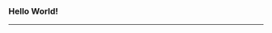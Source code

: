 ###  Hello World! 
---
<!--
😄Hello everybody! I'm a front-end web developer. I also work on mobile and TV software engineering.
I spend most of my time studying new engineering languages, including backend and full-stack engineering. Because I love showing people the best side of myself at work. As I believe the formost qualifications to become a profound developers is to constantly acquire new information in the field, I never cease learning even when I am at the stable state. 

Besides engineering, I spend most of my spare time in fitness, computer games, and coffee. ;)
As a developer, I always crave and pursue making new and exciting things, so stay tuned. Thanks



[![Hits](https://hits.seeyoufarm.com/api/count/incr/badge.svg?url=https%3A%2F%2Fgithub.com%2FRiccioRyu%2Fhit-counter&count_bg=%23CA2DE3&title_bg=%23555555&icon=&icon_color=%23E7E7E7&title=hits&edge_flat=false)](https://hits.seeyoufarm.com)




#### <p align="center"> 📓 Skills 📓 </p>
<p align="center">I've used at least once</p>
<p align="center">
<img src="https://img.shields.io/badge/JavaScript-F7DF1E?style=flat-square&logo=JavaScript&logoColor=white" />&nbsp;
<img src="https://img.shields.io/badge/React-61DAFB?style=flat-square&logo=React&logoColor=white" />&nbsp;
<img src="https://img.shields.io/badge/Redux-764ABC?style=flat-square&logo=Redux&logoColor=white" />&nbsp;
<img src="https://img.shields.io/badge/Node.js-339933?style=flat-square&logo=Node.js&logoColor=white" />&nbsp;
<img src="https://img.shields.io/badge/jQuery-0769AD?style=flat-square&logo=jQuery&logoColor=white" />&nbsp;
<img src="https://img.shields.io/badge/Java-007396?style=flat-square&logo=Java&logoColor=white" />&nbsp;
<img src="https://img.shields.io/badge/MongoDB-47A248?style=flat-square&logo=MongoDB&logoColor=white" />&nbsp;
<img src="https://img.shields.io/badge/MySQL-4479A1?style=flat-square&logo=MySQL&logoColor=white" />&nbsp;
<img src="https://img.shields.io/badge/HTML5-E34F26?style=flat-square&logo=HTML5&logoColor=white" />&nbsp;
<img src="https://img.shields.io/badge/CSS3-1572B6?style=flat-square&logo=CSS3&logoColor=white" />&nbsp;
<img src="https://img.shields.io/badge/Sass-CC6699?style=flat-square&logo=Sass&logoColor=white" /></p><br />


#### <p align="center"> 📔 Tools 📔 </p>
<p align="center">
  <img src="https://img.shields.io/badge/Git-F05032?style=flat-square&logo=Git&logoColor=white" />&nbsp;
  <img src="https://img.shields.io/badge/GitHub-181717?style=flat-square&logo=GitHub&logoColor=white" />&nbsp;
  <img src="https://img.shields.io/badge/Zepline-orange?style=flat-square&logo=Azure%20Pipelines&logoColor=white" />&nbsp;
  <img src="https://img.shields.io/badge/Postman-FF6C37?style=flat-square&logo=Postman&logoColor=white" />&nbsp;
  <img src="https://img.shields.io/badge/FileZilla-BF0000?style=flat-square&logo=FileZilla&logoColor=white" />
</p><br />
-->
<!--
#### <p align="center"> 📕 Me 📕 </p>
<p align="center">
  <img src="https://img.shields.io/badge/Git-F05032?style=flat-square&logo=Git&logoColor=white" />&nbsp;
</p>
-->





<!--
[![Anurag's GitHub stats](https://github-readme-stats.vercel.app/api?username=RiccioRyu&show_icons=true&theme=dracula)](https://github.com/anuraghazra/github-readme-stats)
[![Top Langs](https://github-readme-stats.vercel.app/api/top-langs/?username=RiccioRyu&layout=compact)](https://github.com/anuraghazra/github-readme-stats)
-->




<!--
[![Anurag's github stats](https://github-readme-stats.vercel.app/api?username=RiccioRyu)](https://github.com/anuraghazra/github-readme-stats)
-->
<!--
**RiccioRyu/RiccioRyu** is a ✨ _special_ ✨ repository because its `README.md` (this file) appears on your GitHub profile.

Here are some ideas to get you started:

- 🔭 I’m currently working on ...
- 🌱 I’m currently learning ...
- 👯 I’m looking to collaborate on ...
- 🤔 I’m looking for help with ...
- 💬 Ask me about ...
- 📫 How to reach me: ...
- 😄 Pronouns: ...
- ⚡ Fun fact: ...

👋
📕📗📘📙📓📔📒
-->
